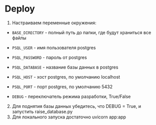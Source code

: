 
# Deploy

1. Настраиваем переменные окружения:

  * `BASE_DIRECTORY` - полный путь до папки, где будут храниться все файлы

  * `PSQL_USER` - имя пользователя postgres
  * `PSQL_PASSWORD` - пароль от postgres
  * `PSQL_DATABASE` - название базы данных в postgres
  * `PSQL_HOST` - хост postgres, по умолчанию localhost
  * `PSQL_PORT` - порт postgres, по умолчанию 5432

  * `DEBUG` - переключатель режима разработки, True/False

2. Для поднятия базы данных убедитесь, что DEBUG = True, и запустить raise_database.py
3. Для локального запуска достаточно uvicorn app:app